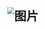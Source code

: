 # ![图片](https://user-images.githubusercontent.com/107397434/173317352-c7ac513b-1dd7-4836-a9c0-9f094b65ac5a.png)

